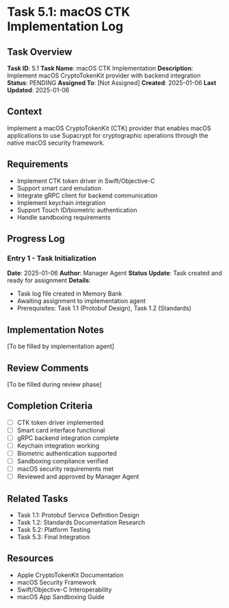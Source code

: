 # Task 5.1: macOS CTK Implementation Log

## Task Overview
**Task ID**: 5.1
**Task Name**: macOS CTK Implementation
**Description**: Implement macOS CryptoTokenKit provider with backend integration
**Status**: PENDING
**Assigned To**: [Not Assigned]
**Created**: 2025-01-06
**Last Updated**: 2025-01-06

## Context
Implement a macOS CryptoTokenKit (CTK) provider that enables macOS applications to use Supacrypt for cryptographic operations through the native macOS security framework.

## Requirements
- Implement CTK token driver in Swift/Objective-C
- Support smart card emulation
- Integrate gRPC client for backend communication
- Implement keychain integration
- Support Touch ID/biometric authentication
- Handle sandboxing requirements

## Progress Log

### Entry 1 - Task Initialization
**Date**: 2025-01-06
**Author**: Manager Agent
**Status Update**: Task created and ready for assignment
**Details**: 
- Task log file created in Memory Bank
- Awaiting assignment to implementation agent
- Prerequisites: Task 1.1 (Protobuf Design), Task 1.2 (Standards)

## Implementation Notes
[To be filled by implementation agent]

## Review Comments
[To be filled during review phase]

## Completion Criteria
- [ ] CTK token driver implemented
- [ ] Smart card interface functional
- [ ] gRPC backend integration complete
- [ ] Keychain integration working
- [ ] Biometric authentication supported
- [ ] Sandboxing compliance verified
- [ ] macOS security requirements met
- [ ] Reviewed and approved by Manager Agent

## Related Tasks
- Task 1.1: Protobuf Service Definition Design
- Task 1.2: Standards Documentation Research
- Task 5.2: Platform Testing
- Task 5.3: Final Integration

## Resources
- Apple CryptoTokenKit Documentation
- macOS Security Framework
- Swift/Objective-C Interoperability
- macOS App Sandboxing Guide
